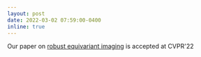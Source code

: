 ```yaml
---
layout: post
date: 2022-03-02 07:59:00-0400
inline: true
---
```


Our paper on [robust equivariant imaging](https://arxiv.org/abs/2111.12855) is accepted at CVPR'22